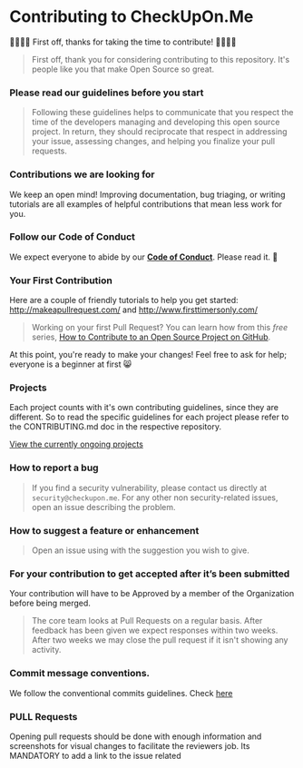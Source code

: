# Contributing to CheckUpOn.Me

🎉🚀🙌🏻 First off, thanks for taking the time to contribute! 🙌🏻🚀🎉

> First off, thank you for considering contributing to this repository. It's people like you that make Open Source so great.

### Please read our guidelines before you start

> Following these guidelines helps to communicate that you respect the time of the developers managing and developing this open source project. In return, they should reciprocate that respect in addressing your issue, assessing changes, and helping you finalize your pull requests.

### Contributions we are looking for

We keep an open mind! Improving documentation, bug triaging, or writing tutorials are all examples of helpful contributions that mean less work for you.

### Follow our Code of Conduct

We expect everyone to abide by our [**Code of Conduct**](CODE_OF_CONDUCT.md). Please read it. 🤝

### Your First Contribution

Here are a couple of friendly tutorials to help you get started: http://makeapullrequest.com/ and http://www.firsttimersonly.com/

> Working on your first Pull Request? You can learn how from this _free_ series, [How to Contribute to an Open Source Project on GitHub](https://egghead.io/series/how-to-contribute-to-an-open-source-project-on-github).

At this point, you're ready to make your changes! Feel free to ask for help; everyone is a beginner at first :smile_cat:

### Projects

Each project counts with it's own contributing guidelines, since they are different.
So to read the specific guidelines for each project please refer to the CONTRIBUTING.md doc in the respective repository.

[View the currently ongoing projects](https://github.com/org/checkuponme/projects)

### How to report a bug

> If you find a security vulnerability, please contact us directly at `security@checkupon.me`.
> For any other non security-related issues, open an issue describing the problem.

### How to suggest a feature or enhancement

> Open an issue using with the suggestion you wish to give.

### For your contribution to get accepted after it’s been submitted

Your contribution will have to be Approved by a member of the Organization before being merged.

> The core team looks at Pull Requests on a regular basis.
> After feedback has been given we expect responses within two weeks. After two weeks we may close the pull request if it isn't showing any activity.

### Commit message conventions.

We follow the conventional commits guidelines. Check [here](https://www.conventionalcommits.org/en/v1.0.0/)

### PULL Requests

Opening pull requests should be done with enough information and screenshots for visual changes to facilitate the reviewers job. Its MANDATORY to add a link to the issue related
